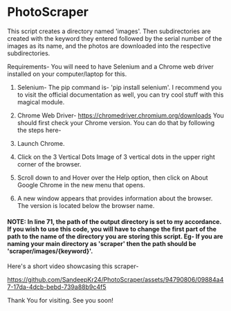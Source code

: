 # PhotoScraper

This script creates a directory named 'images'.
Then subdirectories are created with the keyword they entered followed by the serial number of the images as its name, and the photos are downloaded into the respective subdirectories.

Requirements- 
You will need to have Selenium and a Chrome web driver installed on your computer/laptop for this.

1) Selenium-
The pip command is- 'pip install selenium'. I recommend you to visit the official documentation as well, you can try cool stuff with this magical module.

2) Chrome Web Driver-
https://chromedriver.chromium.org/downloads
You should first check your Chrome version.
You can do that by following the steps here-
1) Launch Chrome.
2) Click on the 3 Vertical Dots Image of 3 vertical dots in the upper right corner of the browser.
3) Scroll down to and Hover over the Help option, then click on About Google Chrome in the new menu that opens.
4) A new window appears that provides information about the browser. The version is located below the browser name.

#### NOTE: In line 71, the path of the output directory is set to my accordance. If you wish to use this code, you will have to change the first part of the path to the name of the directory you are storing this script. Eg- If you are naming your main directory as 'scraper' then the path should be 'scraper/images/{keyword}'.

Here's a short video showcasing this scraper-

https://github.com/SandeepKr24/PhotoScraper/assets/94790806/09884a47-17da-4dcb-bebd-739a88b9c4f5

Thank You for visiting. See you soon!
